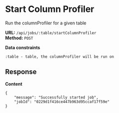 # Start Column Profiler
Run the columnProfiler for a given table

__URL:__ `/api/jobs/:table/startColumnProfiler`  
__Method:__ `POST`  

__Data constraints__
```
:table - table, the columnProfiler will be run on
```

## Response

__Content__
```
{
    "message": "Successfully started job",
    "jobId": "0229d1f416ce447b963d95ccaf17f59e"
}
```